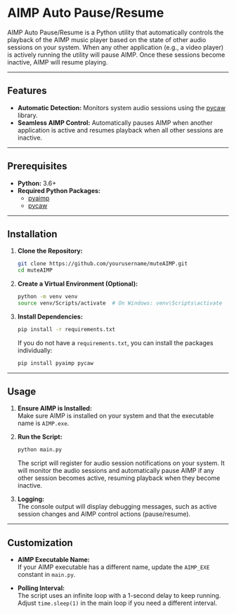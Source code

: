 # AIMP Auto Pause/Resume

AIMP Auto Pause/Resume is a Python utility that automatically controls the playback of the AIMP music player based on the state of other audio sessions on your system. When any other application (e.g., a video player) is actively running the utility will pause AIMP. Once these sessions become inactive, AIMP will resume playing.

---

## Features

- **Automatic Detection:** Monitors system audio sessions using the [pycaw](https://github.com/AndreMiras/pycaw) library.
- **Seamless AIMP Control:** Automatically pauses AIMP when another application is active and resumes playback when all other sessions are inactive.

---

## Prerequisites

- **Python:** 3.6+
- **Required Python Packages:**
  - [pyaimp](https://pypi.org/project/pyaimp/)
  - [pycaw](https://github.com/AndreMiras/pycaw)

---

## Installation

1. **Clone the Repository:**

   ```bash
   git clone https://github.com/yourusername/muteAIMP.git
   cd muteAIMP
   ```

2. **Create a Virtual Environment (Optional):**

   ```bash
   python -m venv venv
   source venv/Scripts/activate  # On Windows: venv\Scripts\activate
   ```

3. **Install Dependencies:**

   ```bash
   pip install -r requirements.txt
   ```

   If you do not have a `requirements.txt`, you can install the packages individually:

   ```bash
   pip install pyaimp pycaw
   ```

---

## Usage

1. **Ensure AIMP is Installed:**  
   Make sure AIMP is installed on your system and that the executable name is `AIMP.exe`.

2. **Run the Script:**

   ```bash
   python main.py
   ```

   The script will register for audio session notifications on your system. It will monitor the audio sessions and automatically pause AIMP if any other session becomes active, resuming playback when they become inactive.

3. **Logging:**  
   The console output will display debugging messages, such as active session changes and AIMP control actions (pause/resume).

---

## Customization

- **AIMP Executable Name:**  
  If your AIMP executable has a different name, update the `AIMP_EXE` constant in `main.py`.

- **Polling Interval:**  
  The script uses an infinite loop with a 1-second delay to keep running. Adjust `time.sleep(1)` in the main loop if you need a different interval.
